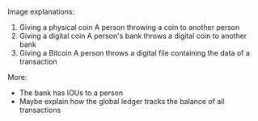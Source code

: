 Image explanations:

1. Giving a physical coin
   A person throwing a coin to another person
2. Giving a digital coin
   A person's bank throws a digital coin to another bank
3. Giving a Bitcoin
   A person throws a digital file containing the data of a transaction

More:
* The bank has IOUs to a person
* Maybe explain how the global ledger tracks the balance of all transactions

